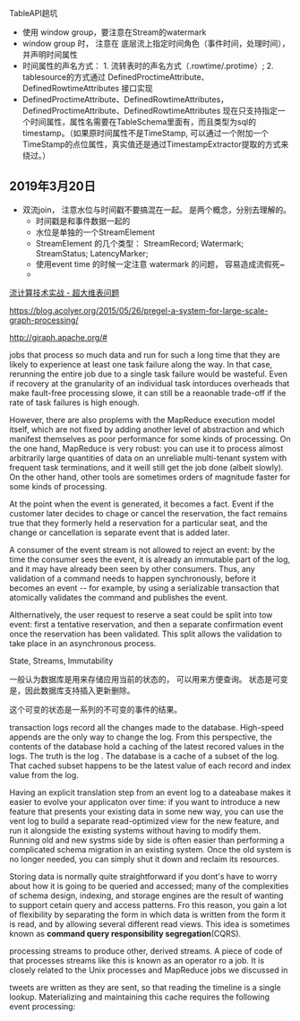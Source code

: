 TableAPI趟坑


- 使用 window group，要注意在Stream的watermark
- window group 时， 注意在 底层流上指定时间角色（事件时间，处理时间）， 并声明时间属性
- 时间属性的声名方式： 1. 流转表时的声名方式（.rowtime/.protime）; 2. tablesource的方式通过 DefinedProctimeAttribute、DefinedRowtimeAttributes 接口实现
- DefinedProctimeAttribute、DefinedRowtimeAttributes，DefinedProctimeAttribute、DefinedRowtimeAttributes 现在只支持指定一个时间属性，属性名需要在TableSchema里面有，而且类型为sql的timestamp。（如果原时间属性不是TimeStamp, 可以通过一个附加一个TimeStamp的点位属性，真实值还是通过TimestampExtractor提取的方式来绕过。）


## 2019年3月20日
- 双流join， 注意水位与时间戳不要搞混在一起。 是两个概念，分别去理解的。 
    + 时间戳是和事件数据一起的
    + 水位是单独的一个StreamElement
    + StreamElement 的几个类型： StreamRecord; Watermark; StreamStatus; LatencyMarker;
    + 使用event time 的时候一定注意 watermark 的问题， 容易造成流假死~
    + 





[流计算技术实战 - 超大维表问题](https://www.cnblogs.com/fxjwind/p/7771338.html)


https://blog.acolyer.org/2015/05/26/pregel-a-system-for-large-scale-graph-processing/

http://giraph.apache.org/#


jobs that process so much data and run for such a long time that they are likely to experience at least one task failure along the way. In that case, rerunning the entire job due to a single task failure would be wasteful. Even if recovery at the granularity of an individual task intorduces overheads that make fault-free processing slowe, it can still be a reaonable trade-off if the rate of task failures is high enough.



However, there are also proplems with the MapReduce execution model itself, which are not fixed by adding another level of abstraction and which manifest themselves as poor performance for some kinds of processing. On the one hand, MapReduce is very robust: you can use it to process almost arbitrarily large quantities of data on an unreliable multi-tenant system with frequent task terminations, and it weill still get the job done (albeit slowly). On the other hand, other tools are sometimes orders of magnitude faster for some kinds of processing.

At the point when the event is generated, it becomes a fact. Event if the customer later decides to chage or cancel the reservation, the fact remains true that they formerly held a reservation for a particular seat, and the change or cancellation is separate event that is added later.

A consumer of the event stream is not allowed to reject an event: by the time the consumer sees the event, it is already an immutable part of the log, and it may have already been seen by other consumers. Thus, any validation of a command needs to happen synchronously, before it becomes an event -- for example, by using a serializable transaction that atomically validates the command and publishes the event.

Althernatively, the user request to reserve a seat could be split into tow event: first a tentative reservation, and then a separate confirmation event once the reservation has been validated. This split allows the validation to take place in an asynchronous process.


State, Streams, Immutability

一般认为数据库是用来存储应用当前的状态的， 可以用来方便查询。 状态是可变是，因此数据库支持插入更新删除。 

这个可变的状态是一系列的不可变的事件的结果。

transaction logs record all the changes made to the database. High-speed appends are the only way to change the log. From this perspective, the contents of the database hold a caching of the latest recored values in the logs. The truth is the log . The database is a cache of a subset of the log. That cached subset happens to be the latest value of each record and index value from the log.



Having an explicit translation step from an event log to a dateabase makes it easier to evolve your applicaton over time: if you want to introduce a new feature that presents your existing data in some new way, you can use the vent log to build a separate read-optimized view for the new feature, and run it alongside the existing systems without having to modify them. Running old and new systms side by side is often easier than performing a complicated schema migration in an existing system. Once the old system is no longer needed, you can simply shut it down and reclaim its resources.

Storing data is normally quite straightforward if you dont's have to worry about how it is going to be queried and accessed; many of the complexities of schema design, indexing, and storage engines are the result of wanting to support cetain query and access patterns. Fro this reason, you gain a lot of flexibility by separating the form in which data is written from the form it is read, and by allowing several different read views. This idea is sometimes known as __command query responsibility segregation__(CQRS).

processing streams to produce other, derived streams. A piece of code of that processes streams like this is known as an operator ro a job. It is closely related to the Unix processes and MapReduce jobs we discussed in 






tweets are written as they are sent, so that reading the timeline is a single lookup. Materializing and maintaining this cache requires the following event processing:

